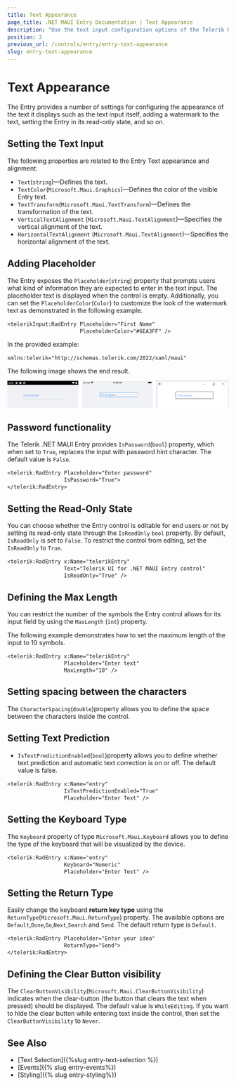```yaml
---
title: Text Appearance
page_title: .NET MAUI Entry Documentation | Text Appearance
description: "Use the text input configuration options of the Telerik UI for .NET MAUI Entry control and show a placeholder, set the read-only state, define the max length of the input, and more."
position: 2
previous_url: /controls/entry/entry-text-appearance
slug: entry-text-appearance
---
```


# Text Appearance

The Entry provides a number of settings for configuring the appearance of the text it displays such as the text input itself, adding a watermark to the text, setting the Entry in its read-only state, and so on.

## Setting the Text Input

The following properties are related to the Entry Text appearance and alignment:

* `Text`(`string`)&mdash;Defines the text.
* `TextColor`(`Microsoft.Maui.Graphics`)&mdash;Defines the color of the visible Entry text.
* `TextTransform`(`Microsoft.Maui.TextTransform`)&mdash;Defines the transformation of the text.
* `VerticalTextAlignment` (`Microsoft.Maui.TextAlignment`)&mdash;Specifies the vertical alignment of the text.
* `HorizontalTextAlignment` (`Microsoft.Maui.TextAlignment`)&mdash;Specifies the horizontal alignment of the text.

## Adding Placeholder

The Entry exposes the `Placeholder`(`string`) property that prompts users what kind of information they  are expected to enter in the text input. The placeholder text is displayed when the control is empty.  Additionally, you can set the `PlaceholderColor`(`Color`) to customize the look of the watermark text as demonstrated in the following example.

```XAML
<telerikInput:RadEntry Placeholder="First Name"
					   PlaceholderColor="#6EA3FF" />
```

In the provided example:

```XAML
xmlns:telerik="http://schemas.telerik.com/2022/xaml/maui"
```

The following image shows the end result.

![Entry with Watermark](images/entry_watermark.png)

## Password functionality

The Telerik .NET MAUI Entry provides `IsPassword`(`bool`) property, which when set to `True`, replaces the input with password hint character. The default value is `False`.

```XAML
<telerik:RadEntry Placeholder="Enter password"
                  IsPassword="True">
</telerik:RadEntry>
```

## Setting the Read-Only State

You can choose whether the Entry control is editable for end users or not by setting its read-only state through the `IsReadOnly` `bool` property. By default, `IsReadOnly` is set to `False`. To restrict the control from editing, set the `IsReadOnly` to `True`.

```XAML
<telerik:RadEntry x:Name="telerikEntry"
				  Text="Telerik UI for .NET MAUI Entry control"
				  IsReadOnly="True" />
```

## Defining the Max Length

You can restrict the number of the symbols the Entry control allows for its input field by using the `MaxLength` (`int`) property.

The following example demonstrates how to set the maximum length of the input to 10 symbols.

```XAML
<telerik:RadEntry x:Name="telerikEntry"
				  Placeholder="Enter text"
				  MaxLength="10" />
```

## Setting spacing between the characters

The `CharacterSpacing`(`double`)property allows you to define the space between the characters inside the control.

## Setting Text Prediction

* `IsTextPredictionEnabled`(`bool`)property allows you to define whether text prediction and automatic text correction is on or off. The default value is false. 

```XAML
<telerik:RadEntry x:Name="entry"
				  IsTextPredictionEnabled="True"
				  Placeholder="Enter Text" />
```

## Setting the Keyboard Type

The `Keyboard` property of type `Microsoft.Maui.Keyboard` allows you to define the type of the keyboard that will be visualized by the device.

```XAML
<telerik:RadEntry x:Name="entry"
				  Keyboard="Numeric"
				  Placeholder="Enter Text" />
```

## Setting the Return Type

Easily change the keyboard **return key type** using the `ReturnType`(`Microsoft.Maui.ReturnType`) property. The available options are `Default`,`Done`,`Go`,`Next`,`Search` and `Send`. The default return type is `Default`.

```XAML
<telerik:RadEntry Placeholder="Enter your idea" 
                  ReturnType="Send">
</telerik:RadEntry>
```

## Defining the Clear Button visibility

The `ClearButtonVisibility`(`Microsoft.Maui.ClearButtonVisibility`) indicates when the clear-button (the button that clears the text when pressed) should be displayed. The default value is `WhileEditing`. 
If you want to hide the clear button while entering text inside the control, then set the `ClearButtonVisibility` to `Never`.

## See Also

- [Text Selection]({%slug entry-text-selection %})
- [Events]({% slug entry-events%})
- [Styling]({% slug entry-styling%})
